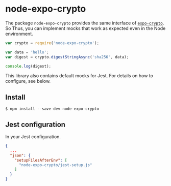 # node-expo-crypto

The package `node-expo-crypto` provides the same interface of [`expo-crypto`](https://docs.expo.io/versions/latest/sdk/crypto/). So Thus, you can implement mocks that work as expected even in the Node environment.

```js
var crypto = require('node-expo-crypto');

var data = 'hello';
var digest = crypto.digestStringAsync('sha256', data);

console.log(digest);
```

This library also contains default mocks for Jest. For details on how to configure, see below.

## Install

```
$ npm install --save-dev node-expo-crypto
```

## Jest configuration

In your Jest configuration.

```json
{
  ...
  "json": {
    "setupFilesAfterEnv": [
      "node-expo-crypto/jest-setup.js"
    ]
  }
}
```
